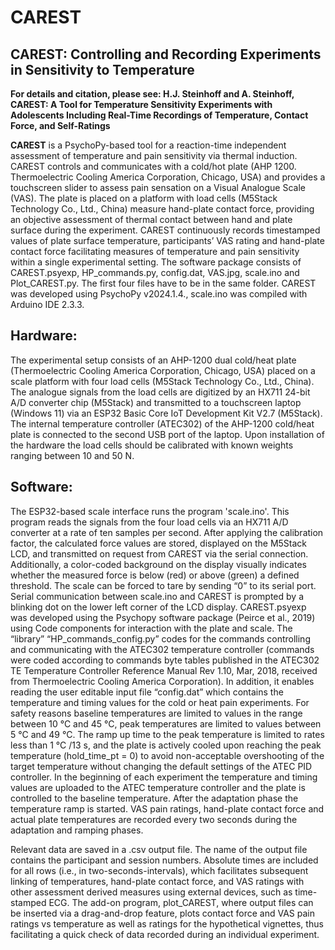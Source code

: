 # CAREST
## CAREST: Controlling and Recording Experiments in Sensitivity to Temperature

**For details and citation, please see: H.J. Steinhoff and A. Steinhoff, CAREST: A Tool for Temperature Sensitivity Experiments with Adolescents Including Real-Time Recordings of Temperature, Contact Force, and Self-Ratings**


**CAREST** is a PsychoPy-based tool for a reaction-time independent assessment of temperature and pain sensitivity via thermal induction. CAREST controls and communicates with a cold/hot plate (AHP 1200. Thermoelectric Cooling America Corporation, Chicago, USA) and provides a touchscreen slider to assess pain sensation on a Visual Analogue Scale (VAS). The plate is placed on a platform with load cells (M5Stack Technology Co., Ltd., China) measure hand-plate contact force, providing an objective assessment of thermal contact between hand and plate surface during the experiment. CAREST continuously records timestamped values of plate surface temperature, participants’ VAS rating and hand-plate contact force facilitating measures of temperature and pain sensitivity within a single experimental setting. 
The software package consists of CAREST.psyexp, HP_commands.py, config.dat, VAS.jpg, scale.ino and Plot_CAREST.py. The first four files have to be in the same folder. CAREST was developed using PsychoPy v2024.1.4., scale.ino was compiled with Arduino IDE 2.3.3.

## Hardware:

The experimental setup consists of an AHP-1200 dual cold/heat plate (Thermoelectric Cooling America Corporation, Chicago, USA) placed on a scale platform with four load cells (M5Stack Technology Co., Ltd., China). The analogue signals from the load cells are digitized by an HX711 24-bit A/D converter chip (M5Stack) and transmitted to a touchscreen laptop (Windows 11) via an ESP32 Basic Core IoT Development Kit V2.7 (M5Stack). The internal temperature controller (ATEC302) of the AHP-1200 cold/heat plate is connected to the second USB port of the laptop. Upon installation of the hardware the load cells should be calibrated with known weights ranging between 10 and 50 N.

## Software:

The ESP32-based scale interface runs the program 'scale.ino'. This program reads the signals from the four load cells via an HX711 A/D converter at a rate of ten samples per second. After applying the calibration factor, the calculated force values are stored, displayed on the M5Stack LCD, and transmitted on request from CAREST via the serial connection. Additionally, a color-coded background on the display visually indicates whether the measured force is below (red) or above (green) a defined threshold. The scale can be forced to tare by sending “0” to its serial port. Serial communication between scale.ino and CAREST is prompted by a blinking dot on the lower left corner of the LCD display. 
CAREST.psyexp was developed using the Psychopy software package (Peirce et al., 2019) using Code components for interaction with the plate and scale. The “library” “HP_commands_config.py” codes for the commands controlling and communicating with the ATEC302 temperature controller (commands were coded according to commands byte tables published in the ATEC302 TE Temperature Controller Reference Manual Rev 1.10, Mar, 2018, received from Thermoelectric Cooling America Corporation). In addition, it enables reading the user editable input file “config.dat” which contains the temperature and timing values for the cold or heat pain experiments. For safety reasons baseline temperatures are limited to values in the range between 10 °C and 45 °C, peak temperatures are limited to values between 5 °C and 49 °C. The ramp up time to the peak temperature is limited to rates less than 1 °C /13 s, and the plate is actively cooled upon reaching the peak temperature (hold_time_pt = 0) to avoid non-acceptable overshooting of the target temperature without changing the default settings of the ATEC PID controller. In the beginning of each experiment the temperature and timing values are uploaded to the ATEC temperature controller and the plate is controlled to the baseline temperature. After the adaptation phase the temperature ramp is started. VAS pain ratings, hand-plate contact force and actual plate temperatures are recorded every two seconds during the adaptation and ramping phases.

Relevant data are saved in a .csv output file. The name of the output file contains the participant and session numbers. Absolute times are included for all rows (i.e., in two-seconds-intervals), which facilitates subsequent linking of temperatures, hand-plate contact force, and VAS ratings with other assessment derived measures using external devices, such as time-stamped ECG.  The add-on program, plot_CAREST, where output files can be inserted via a drag-and-drop feature, plots contact force and VAS pain ratings vs temperature as well as ratings for the hypothetical vignettes, thus facilitating a quick check of data recorded during an individual experiment. 


 
